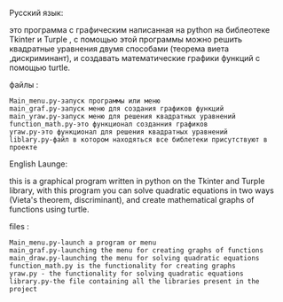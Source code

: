 Русский язык:

  это программа с графическим написанная на python на библеотеке Tkinter и Turple ,
  с помощью этой программы можно решить квадратные уравнения двумя способами (теорема виета ,дискриминант),
  и создавать математические  графики функций с помощью turtle.
  
  файлы :
  
    Main_menu.py-запуск программы или меню 
    main_graf.py-запуск меню для создания графиков функций
    main_yraw.py-запуск меню для решения квадратных уравнений
    function_math.py-это функционал созданния графиков
    yraw.py-это функционал для решения квадратных уравнений
    liblary.py-файл в котором находяться все библетеки присутствуют в проекте

    
English Launge:

  this is a graphical program written in python on the Tkinter and Turple library,
  with this program you can solve quadratic equations in two ways (Vieta's theorem, discriminant),
  and create mathematical graphs of functions using turtle.
  
  files :
  
    Main_menu.py-launch a program or menu 
    main_graf.py-launching the menu for creating graphs of functions
    main_draw.py-launching the menu for solving quadratic equations
    function_math.py is the functionality for creating graphs
    yraw.py - the functionality for solving quadratic equations
    library.py-the file containing all the libraries present in the project
